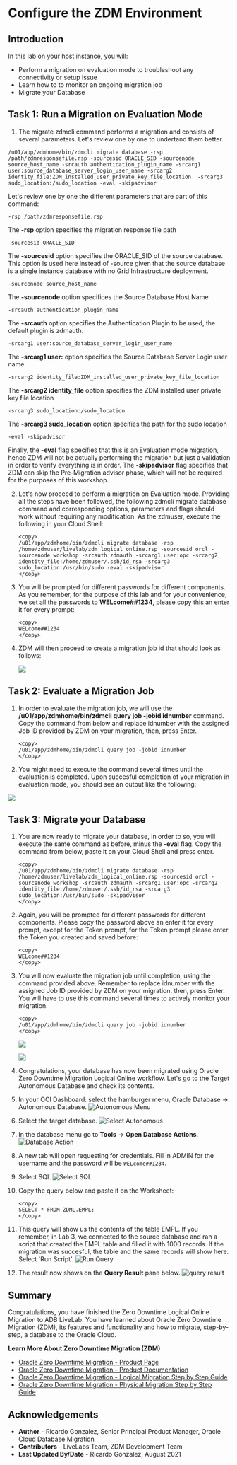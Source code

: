 # Configure the ZDM Environment

## Introduction
In this lab on your host instance, you will:
* Perform a migration on evaluation mode to troubleshoot any connectivity or setup issue
* Learn how to to monitor an ongoing migration job
* Migrate your Database


## **Task 1: Run a Migration on Evaluation Mode**

1. The migrate zdmcli command performs a migration and consists of several parameters. Let's review one by one to undertand them better.

```
/u01/app/zdmhome/bin/zdmcli migrate database -rsp /path/zdmresponsefile.rsp -sourcesid ORACLE_SID -sourcenode source_host_name -srcauth authentication_plugin_name -srcarg1 user:source_database_server_login_user_name -srcarg2 identity_file:ZDM_installed_user_private_key_file_location  -srcarg3 sudo_location:/sudo_location -eval -skipadvisor
```

Let's review one by one the different parameters that are part of this command:

```
-rsp /path/zdmresponsefile.rsp
```
The __-rsp__ option specifies the migration response file path

```
-sourcesid ORACLE_SID
```
The __-sourcesid__ option specifies the ORACLE_SID of the source database. This option is used here instead of -source given that the source database is a single instance database with no Grid Infrastructure deployment.

```
-sourcenode source_host_name
```
The __-sourcenode__ option specifices the Source Database Host Name

```
-srcauth authentication_plugin_name
```
The __-srcauth__ option specifies the Authentication Plugin to be used, the default plugin is zdmauth.


```
-srcarg1 user:source_database_server_login_user_name
```
The __-srcarg1 user:__ option specifies the Source Database Server Login user name

```
-srcarg2 identity_file:ZDM_installed_user_private_key_file_location
```
The __-srcarg2 identity_file__ option specifies the ZDM installed user private key file location

```
-srcarg3 sudo_location:/sudo_location
```
The __-srcarg3 sudo_location__ option specifies the path for the sudo location

```
-eval -skipadvisor
```
Finally, the __-eval__ flag specifies that this is an Evaluation mode migration, hence ZDM will not be actually performing the migration but just a validation in order to verify everything is in order. The __-skipadvisor__ flag specifies that ZDM can skip the Pre-Migration advisor phase, which will not be required for the purposes of this workshop.

2. Let's now proceed to perform a migration on Evaluation mode. Providing all the steps have been followed, the following zdmcli migrate database command and corresponding options, parameters and flags should work without requiring any modification. As the zdmuser, execute the following in your Cloud Shell: 

    ```
    <copy>
    /u01/app/zdmhome/bin/zdmcli migrate database -rsp /home/zdmuser/livelab/zdm_logical_online.rsp -sourcesid orcl -sourcenode workshop -srcauth zdmauth -srcarg1 user:opc -srcarg2 identity_file:/home/zdmuser/.ssh/id_rsa -srcarg3 sudo_location:/usr/bin/sudo -eval -skipadvisor
    </copy>
    ```

3. You will be prompted for different passwords for different components. As you remember, for the purpose of this lab and for your convenience, we set all the passwords to __WELcome##1234__, please copy this an enter it for every prompt:

    ```
    <copy>
    WELcome##1234
    </copy>
    ```

4. ZDM will then proceed to create a migration job id that should look as follows:

    ![](./images/zdm-job-id.png " ")


## **Task 2: Evaluate a Migration Job**

1. In order to evaluate the migration job, we will use the __/u01/app/zdmhome/bin/zdmcli query job -jobid idnumber__ command. Copy the command from below and replace idnumber with the assigned Job ID provided by ZDM on your migration, then, press Enter.

    ```
    <copy>
    /u01/app/zdmhome/bin/zdmcli query job -jobid idnumber
    </copy>
    ```

2. You might need to execute the command several times until the evaluation is completed. Upon succesful completion of your migration in evaluation mode, you should see an output like the following:

![](./images/zdm-job-eval-done.png " ")

## **Task 3: Migrate your Database**

1. You are now ready to migrate your database, in order to so, you will execute the same command as before, minus the __-eval__ flag. Copy the command from below, paste it on your Cloud Shell and press enter.

    ```
    <copy>
    /u01/app/zdmhome/bin/zdmcli migrate database -rsp /home/zdmuser/livelab/zdm_logical_online.rsp -sourcesid orcl -sourcenode workshop -srcauth zdmauth -srcarg1 user:opc -srcarg2 identity_file:/home/zdmuser/.ssh/id_rsa -srcarg3 sudo_location:/usr/bin/sudo -skipadvisor
    </copy>
    ```

2. Again, you will be prompted for different passwords for different components. Please copy the password above an enter it for every prompt, except for the Token prompt, for the Token prompt please enter the Token you created and saved before:

    ```
    <copy>
    WELcome##1234
    </copy>
    ```    

3. You will now evaluate the migration job until completion, using the command provided above. Remember to replace idnumber with the assigned Job ID provided by ZDM on your migration, then, press Enter. You will have to use this command several times to actively monitor your migration.

    ```
    <copy>
    /u01/app/zdmhome/bin/zdmcli query job -jobid idnumber
    </copy>
    ```
    ![](./images/zdm-job-pending.png " ")

    ![](./images/zdm-job-completed.png " ")

4. Congratulations, your database has now been migrated using Oracle Zero Downtime Migration Logical Online workflow. Let's go to the Target Autonomous Database and check its contents.

5.  In your OCI Dashboard: select the hamburger menu, Oracle Database -> Autonomous Database.
    ![Autonomous Menu](./images/menu-auton.png)

6. Select the target database.
    ![Select Autonomous](./images/select-auton.png)

7. In the database menu go to __Tools__ -> __Open Database Actions__.
    ![Database Action](./images/db-action.png)

8. A new tab will open requesting for credentials. Fill in ADMIN for the username and the password will be `WELcome##1234`.

9. Select SQL
    ![Select SQL](./images/select-sql.png)


10. Copy the query below and paste it on the Worksheet: 

    ```
    <copy>
    SELECT * FROM ZDML.EMPL;
    </copy>
    ```

11. This query will show us the contents of the table EMPL. If you remember, in Lab 3, we connected to the source database and ran a script that created the EMPL table and filled it with 1000 records. If the migration was succesful, the table and the same records will show here. Select 'Run Script'.
    ![Run Query](./images/run-query.png)

12. The result now shows on the __Query Result__ pane below.
    ![query result](./images/query-result.png)


## **Summary**

Congratulations, you have finished the Zero Downtime Logical Online Migration to ADB LiveLab.
You have learned about Oracle Zero Downtime Migration (ZDM), its features and functionality and how to migrate, step-by-step, a database to the Oracle Cloud.

__Learn More About Zero Downtime Migration (ZDM)__

* [Oracle Zero Downtime Migration - Product Page](http://www.oracle.com/goto/zdm)
* [Oracle Zero Downtime Migration - Product Documentation](https://docs.oracle.com/en/database/oracle/zero-downtime-migration/)
* [Oracle Zero Downtime Migration - Logical Migration Step by Step Guide](https://www.oracle.com/a/tech/docs/oracle-zdm-logical-migration-step-by-step-guide.pdf)
* [Oracle Zero Downtime Migration - Physical Migration Step by Step Guide](https://www.oracle.com/a/tech/docs/oracle-zdm-step-by-step-guide.pdf)



## Acknowledgements
* **Author** - Ricardo Gonzalez, Senior Principal Product Manager, Oracle Cloud Database Migration
* **Contributors** - LiveLabs Team, ZDM Development Team
* **Last Updated By/Date** - Ricardo Gonzalez, August 2021
